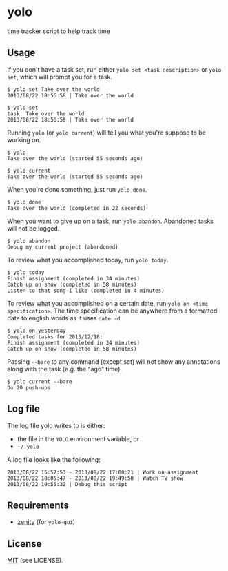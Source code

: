 # yolo

time tracker script to help track time

## Usage

If you don't have a task set, run either `yolo set <task description>` or `yolo set`, which will prompt you for a task.

    $ yolo set Take over the world
    2013/08/22 18:56:58 | Take over the world

    $ yolo set
    task: Take over the world
    2013/08/22 18:56:58 | Take over the world

Running `yolo` (or `yolo current`) will tell you what you're suppose to be working on.

    $ yolo
    Take over the world (started 55 seconds ago)

    $ yolo current
    Take over the world (started 55 seconds ago)

When you're done something, just run `yolo done`.

    $ yolo done
    Take over the world (completed in 22 seconds)

When you want to give up on a task, run `yolo abandon`.  Abandoned tasks will not be logged.

    $ yolo abandon
    Debug my current project (abandoned)

To review what you accomplished today, run `yolo today`.

    $ yolo today
    Finish assignment (completed in 34 minutes)
    Catch up on show (completed in 58 minutes)
    Listen to that song I like (completed in 4 minutes)

To review what you accomplished on a certain date, run `yolo on <time specification>`.
The time specification can be anywhere from a formatted date to english words as it uses `date -d`.

    $ yolo on yesterday
    Completed tasks for 2013/12/18:
    Finish assignment (completed in 34 minutes)
    Catch up on show (completed in 58 minutes)

Passing `--bare` to any command (except set) will not show any annotations along with the task (e.g. the "ago" time).

    $ yolo current --bare
    Do 20 push-ups

## Log file

The log file yolo writes to is either:

-  the file in the `YOLO` environment variable, or
- `~/.yolo`

A log file looks like the following:

    2013/08/22 15:57:53 - 2013/08/22 17:00:21 | Work on assignment
    2013/08/22 18:05:47 - 2013/08/22 19:49:50 | Watch TV show
    2013/08/22 19:55:32 | Debug this script

## Requirements

- [zenity][1] (for `yolo-gui`)

## License

[MIT][2] (see LICENSE).

[1]: https://wiki.gnome.org/Zenity
[2]: http://opensource.org/licenses/MIT

